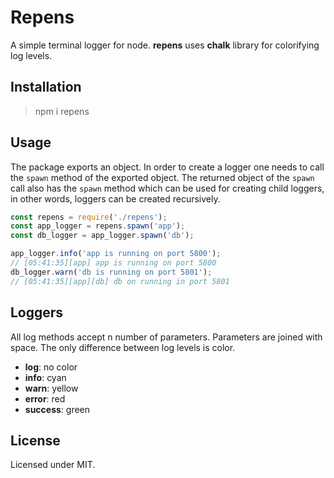 # Repens
A simple terminal logger for node.
**repens** uses **chalk** library for colorifying log levels. 

## Installation 
> npm i repens

## Usage
The package exports an object. In order to create a logger one needs to call the `spawn` method of the exported object. 
The returned object of the `spawn` call also has the `spawn` method which can be used for creating child loggers, 
in other words, loggers can be created recursively.

``` javascript
const repens = require('./repens');
const app_logger = repens.spawn('app');
const db_logger = app_logger.spawn('db');

app_logger.info('app is running on port 5800');
// [05:41:35][app] app is running on port 5800
db_logger.warn('db is running on port 5801');
// [05:41:35][app][db] db on running in port 5801
```

## Loggers
All log methods accept n number of parameters. 
Parameters are joined with space.
The only difference between log levels is color. 

- **log**: no color
- **info**: cyan
- **warn**: yellow
- **error**: red
- **success**: green

## License
Licensed under MIT.


